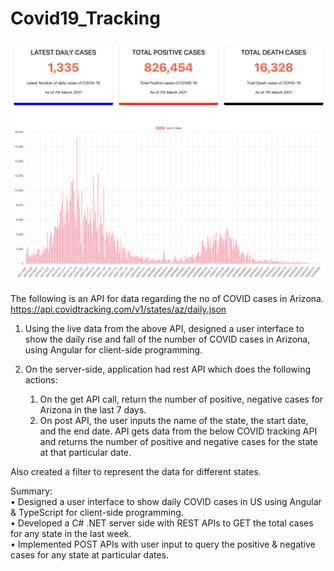 # Covid19_Tracking

<img src="covid_image.PNG" alt="covid_image">

The following is an API for data regarding the no of COVID cases in Arizona.
https://api.covidtracking.com/v1/states/az/daily.json

1. Using the live data from the above API, designed a user interface to show the daily rise and fall of the number of COVID cases in Arizona, using Angular for client-side programming. 

2. On the server-side, application had rest API which does the following actions:
    1.	On the get API call, return the number of positive, negative cases for Arizona in the last 7 days.
    2.	On post API, the user inputs the name of the state, the start date, and the end date.
  API gets data from the below COVID tracking API and returns the number of positive and negative cases for the state at that particular date.

Also created a filter to represent the data for different states.

Summary:  
• Designed a user interface to show daily COVID cases in US using Angular & TypeScript for client-side programming.  
• Developed a C# .NET server side with REST APIs to GET the total cases for any state in the last week.  
• Implemented POST APIs with user input to query the positive & negative cases for any state at particular dates.  

